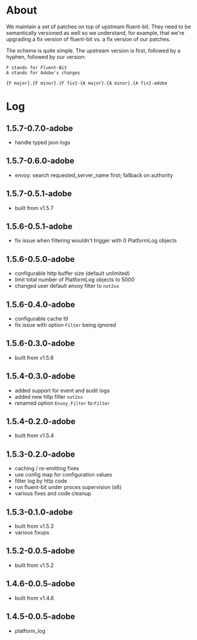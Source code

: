 # About

We maintain a set of patches on top of upstream fluent-bit. They need to be
semantically versioned as well so we understand, for example, that we're
upgrading a fix version of fluent-bit vs. a fix version of our patches.

The scheme is quite simple. The upstream version is first, followed by a hyphen,
followed by our version:

```
F stands for Fluent-Bit
A stands for Adobe's changes

{F major}.{F minor}.{F fix}-{A major}.{A minor}.{A fix}-adobe
```

# Log

## 1.5.7-0.7.0-adobe

- handle typed json logs

## 1.5.7-0.6.0-adobe

- envoy: search requested_server_name first; fallback on authority

## 1.5.7-0.5.1-adobe

- built from v1.5.7

## 1.5.6-0.5.1-adobe

- fix issue when filtering wouldn't trigger with 0 PlatformLog objects

## 1.5.6-0.5.0-adobe

- configurable http buffer size (default unlimited)
- limit total number of PlatformLog objects to 5000
- changed user default envoy filter to `not2xx`

## 1.5.6-0.4.0-adobe

- configurable cache ttl
- fix issue with option `Filter` being ignored

## 1.5.6-0.3.0-adobe

- built from v1.5.6

## 1.5.4-0.3.0-adobe

- added support for event and audit logs
- added new http filter `not2xx`
- renamed option `Envoy_Filter` to `Filter`

## 1.5.4-0.2.0-adobe

- built from v1.5.4

## 1.5.3-0.2.0-adobe

- caching / re-emitting fixes
- use config map for configuration values
- filter log by http code
- run fluent-bit under proces supervision (s6)
- various fixes and code cleanup

## 1.5.3-0.1.0-adobe

- built from v1.5.3
- various fixups

## 1.5.2-0.0.5-adobe

- built from v1.5.2

## 1.4.6-0.0.5-adobe

- built from v1.4.6

## 1.4.5-0.0.5-adobe

- platform_log
